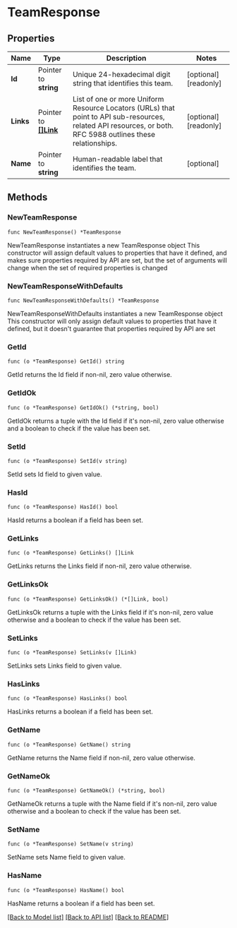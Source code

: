 # TeamResponse

## Properties

Name | Type | Description | Notes
------------ | ------------- | ------------- | -------------
**Id** | Pointer to **string** | Unique 24-hexadecimal digit string that identifies this team. | [optional] [readonly] 
**Links** | Pointer to [**[]Link**](Link.md) | List of one or more Uniform Resource Locators (URLs) that point to API sub-resources, related API resources, or both. RFC 5988 outlines these relationships. | [optional] [readonly] 
**Name** | Pointer to **string** | Human-readable label that identifies the team. | [optional] 

## Methods

### NewTeamResponse

`func NewTeamResponse() *TeamResponse`

NewTeamResponse instantiates a new TeamResponse object
This constructor will assign default values to properties that have it defined,
and makes sure properties required by API are set, but the set of arguments
will change when the set of required properties is changed

### NewTeamResponseWithDefaults

`func NewTeamResponseWithDefaults() *TeamResponse`

NewTeamResponseWithDefaults instantiates a new TeamResponse object
This constructor will only assign default values to properties that have it defined,
but it doesn't guarantee that properties required by API are set

### GetId

`func (o *TeamResponse) GetId() string`

GetId returns the Id field if non-nil, zero value otherwise.

### GetIdOk

`func (o *TeamResponse) GetIdOk() (*string, bool)`

GetIdOk returns a tuple with the Id field if it's non-nil, zero value otherwise
and a boolean to check if the value has been set.

### SetId

`func (o *TeamResponse) SetId(v string)`

SetId sets Id field to given value.

### HasId

`func (o *TeamResponse) HasId() bool`

HasId returns a boolean if a field has been set.

### GetLinks

`func (o *TeamResponse) GetLinks() []Link`

GetLinks returns the Links field if non-nil, zero value otherwise.

### GetLinksOk

`func (o *TeamResponse) GetLinksOk() (*[]Link, bool)`

GetLinksOk returns a tuple with the Links field if it's non-nil, zero value otherwise
and a boolean to check if the value has been set.

### SetLinks

`func (o *TeamResponse) SetLinks(v []Link)`

SetLinks sets Links field to given value.

### HasLinks

`func (o *TeamResponse) HasLinks() bool`

HasLinks returns a boolean if a field has been set.

### GetName

`func (o *TeamResponse) GetName() string`

GetName returns the Name field if non-nil, zero value otherwise.

### GetNameOk

`func (o *TeamResponse) GetNameOk() (*string, bool)`

GetNameOk returns a tuple with the Name field if it's non-nil, zero value otherwise
and a boolean to check if the value has been set.

### SetName

`func (o *TeamResponse) SetName(v string)`

SetName sets Name field to given value.

### HasName

`func (o *TeamResponse) HasName() bool`

HasName returns a boolean if a field has been set.


[[Back to Model list]](../README.md#documentation-for-models) [[Back to API list]](../README.md#documentation-for-api-endpoints) [[Back to README]](../README.md)


